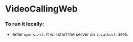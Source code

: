 # VideoCallingWeb
### To run it locally: 
  * enter `npm start`. It will start the server on `localhost:3000`.
